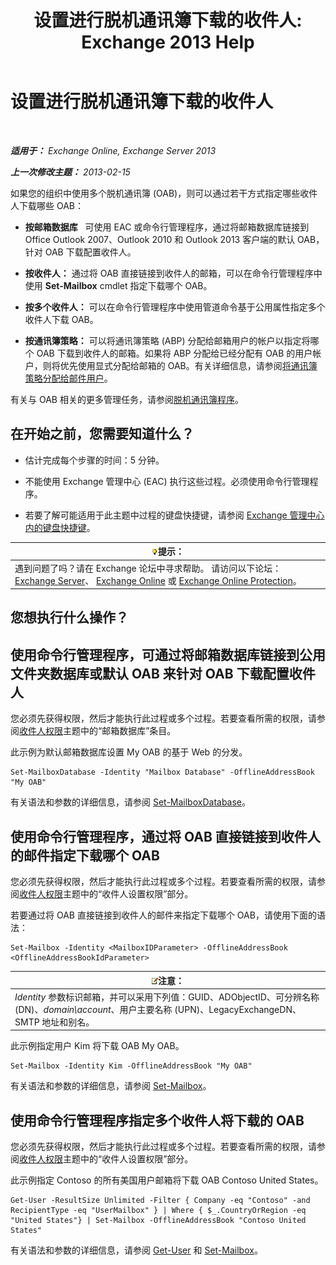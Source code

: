 ﻿---
title: '设置进行脱机通讯簿下载的收件人: Exchange 2013 Help'
TOCTitle: 设置进行脱机通讯簿下载的收件人
ms:assetid: 141751ac-16d3-4e3c-b70c-004aeedcb5a0
ms:mtpsurl: https://technet.microsoft.com/zh-cn/library/Aa996345(v=EXCHG.150)
ms:contentKeyID: 50489949
ms.date: 01/11/2018
mtps_version: v=EXCHG.150
ms.translationtype: HT
---

# 设置进行脱机通讯簿下载的收件人

 

_**适用于：** Exchange Online, Exchange Server 2013_

_**上一次修改主题：** 2013-02-15_

如果您的组织中使用多个脱机通讯簿 (OAB)，则可以通过若干方式指定哪些收件人下载哪些 OAB：

  - **按邮箱数据库**   可使用 EAC 或命令行管理程序，通过将邮箱数据库链接到 Office Outlook 2007、Outlook 2010 和 Outlook 2013 客户端的默认 OAB，针对 OAB 下载配置收件人。

  - **按收件人：** 通过将 OAB 直接链接到收件人的邮箱，可以在命令行管理程序中使用 **Set-Mailbox** cmdlet 指定下载哪个 OAB。

  - **按多个收件人：** 可以在命令行管理程序中使用管道命令基于公用属性指定多个收件人下载 OAB。

  - **按通讯簿策略：** 可以将通讯簿策略 (ABP) 分配给邮箱用户的帐户以指定将哪个 OAB 下载到收件人的邮箱。如果将 ABP 分配给已经分配有 OAB 的用户帐户，则将优先使用显式分配给邮箱的 OAB。有关详细信息，请参阅[将通讯簿策略分配给邮件用户](assign-an-address-book-policy-to-mail-users-exchange-2013-help.md)。

有关与 OAB 相关的更多管理任务，请参阅[脱机通讯簿程序](offline-address-book-procedures-exchange-2013-help.md)。

## 在开始之前，您需要知道什么？

  - 估计完成每个步骤的时间：5 分钟。

  - 不能使用 Exchange 管理中心 (EAC) 执行这些过程。必须使用命令行管理程序。

  - 若要了解可能适用于此主题中过程的键盘快捷键，请参阅 [Exchange 管理中心内的键盘快捷键](keyboard-shortcuts-in-the-exchange-admin-center-exchange-online-protection-help.md)。

<table>
<thead>
<tr class="header">
<th><img src="images/Bb124558.tip(EXCHG.150).gif" title="提示" alt="提示" />提示：</th>
</tr>
</thead>
<tbody>
<tr class="odd">
<td>遇到问题了吗？请在 Exchange 论坛中寻求帮助。 请访问以下论坛：<a href="https://go.microsoft.com/fwlink/p/?linkid=60612">Exchange Server</a>、 <a href="https://go.microsoft.com/fwlink/p/?linkid=267542">Exchange Online</a> 或 <a href="https://go.microsoft.com/fwlink/p/?linkid=285351">Exchange Online Protection</a>。</td>
</tr>
</tbody>
</table>


## 您想执行什么操作？

## 使用命令行管理程序，可通过将邮箱数据库链接到公用文件夹数据库或默认 OAB 来针对 OAB 下载配置收件人

您必须先获得权限，然后才能执行此过程或多个过程。若要查看所需的权限，请参阅[收件人权限](recipients-permissions-exchange-2013-help.md)主题中的“邮箱数据库”条目。

此示例为默认邮箱数据库设置 My OAB 的基于 Web 的分发。

    Set-MailboxDatabase -Identity "Mailbox Database" -OfflineAddressBook "My OAB"

有关语法和参数的详细信息，请参阅 [Set-MailboxDatabase](https://technet.microsoft.com/zh-cn/library/bb123971\(v=exchg.150\))。

## 使用命令行管理程序，通过将 OAB 直接链接到收件人的邮件指定下载哪个 OAB

您必须先获得权限，然后才能执行此过程或多个过程。若要查看所需的权限，请参阅[收件人权限](recipients-permissions-exchange-2013-help.md)主题中的“收件人设置权限”部分。

若要通过将 OAB 直接链接到收件人的邮件来指定下载哪个 OAB，请使用下面的语法：

    Set-Mailbox -Identity <MailboxIDParameter> -OfflineAddressBook <OfflineAddressBookIdParameter>

<table>
<thead>
<tr class="header">
<th><img src="images/Bb124558.note(EXCHG.150).gif" title="注意" alt="注意" />注意：</th>
</tr>
</thead>
<tbody>
<tr class="odd">
<td><em>Identity</em> 参数标识邮箱，并可以采用下列值：GUID、ADObjectID、可分辨名称 (DN)、<em>domain\account</em>、用户主要名称 (UPN)、LegacyExchangeDN、SMTP 地址和别名。</td>
</tr>
</tbody>
</table>


此示例指定用户 Kim 将下载 OAB My OAB。

    Set-Mailbox -Identity Kim -OfflineAddressBook "My OAB"

有关语法和参数的详细信息，请参阅 [Set-Mailbox](https://technet.microsoft.com/zh-cn/library/bb123981\(v=exchg.150\))。

## 使用命令行管理程序指定多个收件人将下载的 OAB

您必须先获得权限，然后才能执行此过程或多个过程。若要查看所需的权限，请参阅[收件人权限](recipients-permissions-exchange-2013-help.md)主题中的“收件人设置权限”部分。

此示例指定 Contoso 的所有美国用户邮箱将下载 OAB Contoso United States。

    Get-User -ResultSize Unlimited -Filter { Company -eq "Contoso" -and RecipientType -eq "UserMailbox" } | Where { $_.CountryOrRegion -eq "United States"} | Set-Mailbox -OfflineAddressBook "Contoso United States"

有关语法和参数的详细信息，请参阅 [Get-User](https://technet.microsoft.com/zh-cn/library/aa996896\(v=exchg.150\)) 和 [Set-Mailbox](https://technet.microsoft.com/zh-cn/library/bb123981\(v=exchg.150\))。

